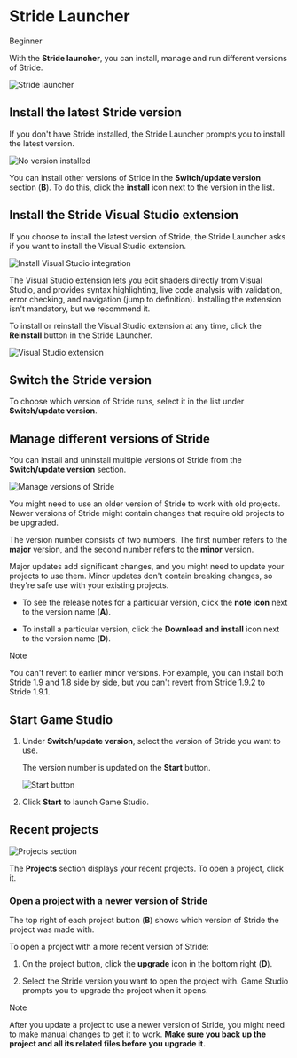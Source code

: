 # Stride Launcher

<span class="badge text-bg-primary">Beginner</span>

With the **Stride launcher**, you can install, manage and run different versions of Stride.

![Stride launcher](media/stride-launcher-interface.png)

## Install the latest Stride version

If you don't have Stride installed, the Stride Launcher prompts you to install the latest version.

![No version installed](../get-started/media/stride-launcher-install-latest-version-prompt.webp)

You can install other versions of Stride in the **Switch/update version** section (**B**). To do this, click the **install** icon next to the version in the list.

## Install the Stride Visual Studio extension

If you choose to install the latest version of Stride, the Stride Launcher asks if you want to install the Visual Studio extension.

![Install Visual Studio integration](../get-started/media/install-VS-plug-in-prompt.webp)

The Visual Studio extension lets you edit shaders directly from Visual Studio, and provides syntax highlighting, live code analysis with validation, error checking, and navigation (jump to definition). Installing the extension isn't mandatory, but we recommend it.

To install or reinstall the Visual Studio extension at any time, click the **Reinstall** button in the Stride Launcher.

![Visual Studio extension](media/stride-launcher-visual-studio-plugin.png)

## Switch the Stride version

To choose which version of Stride runs, select it in the list under **Switch/update version**. 

## Manage different versions of Stride

You can install and uninstall multiple versions of Stride from the **Switch/update version** section.

![Manage versions of Stride](../get-started/media/stride-launcher-various-versions.png)

You might need to use an older version of Stride to work with old projects. Newer versions of Stride might contain changes that require old projects to be upgraded.

The version number consists of two numbers. The first number refers to the **major** version, and the second number refers to the **minor** version. 

Major updates add significant changes, and you might need to update your projects to use them. Minor updates don't contain breaking changes, so they're safe use with your existing projects.

* To see the release notes for a particular version, click the **note icon** next to the version name (**A**).

* To install a particular version, click the **Download and install** icon next to the 
version name (**D**).

>[!Note]
>You can't revert to earlier minor versions. For example, you can install both Stride 1.9 and 1.8 side by side, but you can't revert from Stride 1.9.2 to Stride 1.9.1.

## Start Game Studio

1. Under **Switch/update version**, select the version of Stride you want to use. 

   The version number is updated on the **Start** button.

   ![Start button](media/stride-launcher-start-button.png)

2. Click **Start** to launch Game Studio.

## Recent projects

![Projects section](media/stride-launcher-projects-section.png)

The **Projects** section displays your recent projects. To open a project, click it.

### Open a project with a newer version of Stride

The top right of each project button (**B**) shows which version of Stride the project was made with.

To open a project with a more recent version of Stride: 

1. On the project button, click the **upgrade** icon in the bottom right (**D**).

2. Select the Stride version you want to open the project with. Game Studio prompts you to upgrade the project when it opens.

>[!Note]
>After you update a project to use a newer version of Stride, you might need to make manual changes to get it to work. **Make sure you back up the project and all its related files before you upgrade it.**
